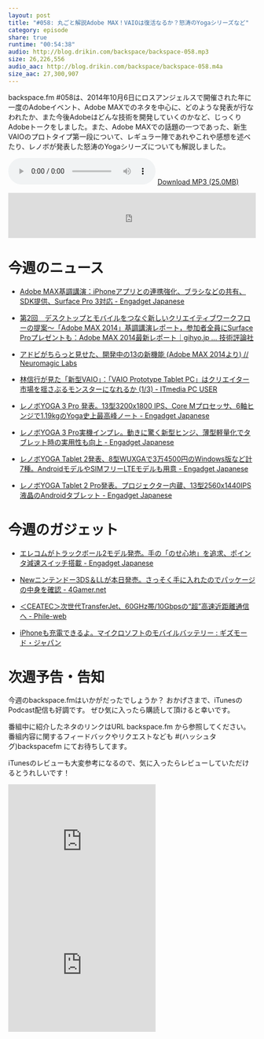 ```yaml
---
layout: post
title: "#058: 丸ごと解説Adobe MAX！VAIOは復活なるか？怒涛のYogaシリーズなど"
category: episode
share: true
runtime: "00:54:38"
audio: http://blog.drikin.com/backspace/backspace-058.mp3
size: 26,226,556
audio_aac: http://blog.drikin.com/backspace/backspace-058.m4a
size_aac: 27,300,907
---
```


backspace.fm #058は、2014年10月6日にロスアンジェルスで開催された年に一度のAdobeイベント、Adobe MAXでのネタを中心に、どのような発表が行なわれたか、また今後Adobeはどんな技術を開発していくのかなど、じっくりAdobeトークをしました。また、Adobe MAXでの話題の一つであった、新生VAIOのプロトタイプ第一段について、レギュラー陣であれやこれや感想を述べたり、レノボが発表した怒涛のYogaシリーズについても解説しました。

<audio src="http://blog.drikin.com/backspace/backspace-058.mp3" controls preload></audio>
[Download MP3 (25.0MB)](http://blog.drikin.com/backspace/backspace-058.mp3)

<iframe src="http://backspace.fm/subscribes.html" width="100%" height="92" scrolling="no" frameborder="0"></iframe>

# 今週のニュース

- [Adobe MAX基調講演：iPhoneアプリとの連携強化、ブラシなどの共有、SDK提供、Surface Pro 3対応 - Engadget Japanese](http://japanese.engadget.com/2014/10/06/adobe-max-iphone-sdk-surface-pro-3/)

- [第2回　デスクトップとモバイルをつなぐ新しいクリエイティブワークフローの提案～「Adobe MAX 2014」基調講演レポート，参加者全員にSurface Proプレゼントも：Adobe MAX 2014最新レポート｜gihyo.jp … 技術評論社](http://gihyo.jp/news/report/01/max2014/0002)

- [アドビがちらっと見せた、開発中の13の新機能 (Adobe MAX 2014より) // Neuromagic Labs](http://labs.neuromagic.com/?p=658)

- [林信行が見た「新型VAIO」：「VAIO Prototype Tablet PC」はクリエイター市場を揺さぶるモンスターになれるか (1/3) - ITmedia PC USER](http://www.itmedia.co.jp/pcuser/articles/1410/10/news162.html)

- [レノボYOGA 3 Pro 発表。13型3200x1800 IPS、Core Mプロセッサ、6軸ヒンジで1.19kgのYoga史上最高峰ノート - Engadget Japanese](http://japanese.engadget.com/2014/10/10/yoga-3-pro-13-3200x1800-ips-core-m-6-1-19kg-yoga/)

- [レノボYOGA 3 Pro実機インプレ。動きに驚く新型ヒンジ、薄型軽量化でタブレット時の実用性も向上 - Engadget Japanese](http://japanese.engadget.com/2014/10/10/yoga-3-pro/)

- [レノボYOGA Tablet 2発表、8型WUXGAで3万4500円のWindows版など計7種。AndroidモデルやSIMフリーLTEモデルも用意 - Engadget Japanese](http://japanese.engadget.com/2014/10/10/yoga-tablet-2-8-wuxga-3-4500-windows-7-android-sim/)

- [レノボYOGA Tablet 2 Pro発表。プロジェクター内蔵、13型2560x1440IPS液晶のAndroidタブレット - Engadget Japanese](http://japanese.engadget.com/2014/10/10/yoga-tablet-pro-2-13-2560x1440ips-android/)

# 今週のガジェット

- [エレコムがトラックボール2モデル発売。手の「のせ心地」を追求、ポインタ減速スイッチ搭載 - Engadget Japanese](http://japanese.engadget.com/2014/10/07/elecom-trackball/)

- [Newニンテンドー3DS＆LLが本日発売。さっそく手に入れたのでパッケージの中身を確認 - 4Gamer.net](http://www.4gamer.net/games/990/G999018/20141010105/)

- [＜CEATEC＞次世代TransferJet、60GHz帯/10Gbpsの“超”高速近距離通信へ - Phile-web](http://www.phileweb.com/news/d-av/201410/08/35720.html)

- [iPhoneも充電できるよ。マイクロソフトのモバイルバッテリー : ギズモード・ジャパン](http://www.gizmodo.jp/2014/10/post_15658.html)

# 次週予告・告知

今週のbackspace.fmはいかがだったでしょうか？
おかげさまで、iTunesのPodcast配信も好調です。
ぜひ気に入ったら購読して頂けると幸いです。

番組中に紹介したネタのリンクはURL backspace.fm から参照してください。
番組内容に関するフィードバックやリクエストなども #(ハッシュタグ)backspacefm にてお待ちしてます。

iTunesのレビューも大変参考になるので、気に入ったらレビューしていただけるとうれしいです！

<iframe src="http://rcm-fe.amazon-adsystem.com/e/cm?t=driftking-22&o=9&p=12&l=bn1&mode=videogames-jp&browse=637394&fc1=000000&lt1=_blank&lc1=3366FF&bg1=FFFFFF&f=ifr" marginwidth="0" marginheight="0" width="300" height="252" border="0" frameborder="0" style="border:none;" scrolling="no"></iframe>
<iframe src="http://rcm-fe.amazon-adsystem.com/e/cm?t=driftking-22&o=9&p=12&l=bn1&mode=computers-jp&browse=2127209058&fc1=000000&lt1=_blank&lc1=3366FF&bg1=FFFFFF&f=ifr" marginwidth="0" marginheight="0" width="300" height="252" border="0" frameborder="0" style="border:none;" scrolling="no"></iframe>


